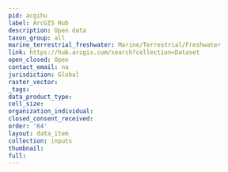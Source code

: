 ```yaml
---
pid: acgihu
label: ArcGIS Hub
description: Open data
taxon_group: all
marine_terrestrial_freshwater: Marine/Terrestrial/Freshwater
link: https://hub.arcgis.com/search?collection=Dataset
open_closed: Open
contact_email: na
jurisdiction: Global
raster_vector: 
_tags: 
data_product_type: 
cell_size: 
organization_individual: 
closed_consent_received: 
order: '64'
layout: data_item
collection: inputs
thumbnail: 
full: 
---
```


